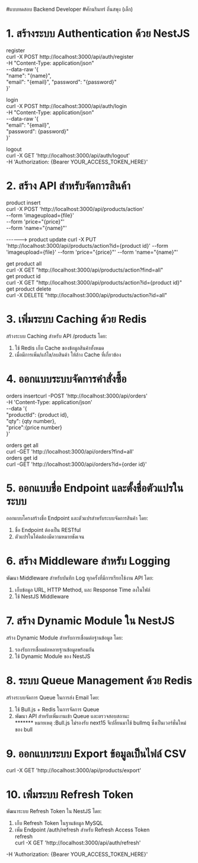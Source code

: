#แบบทดสอบ Backend Developer
#ศักนรินทร์ ถิ่นสพุง (เล็ก)

# 1. สร้างระบบ Authentication ด้วย NestJS
register <br>
curl -X POST http://localhost:3000/api/auth/register <br>
-H "Content-Type: application/json" <br>
--data-raw '{ <br>
  "name": "{name}", <br>
  "email": "{email}",
  "password": "{password}" <br>
}' <br>

login <br>
curl -X POST http://localhost:3000/api/auth/login <br>
-H "Content-Type: application/json" <br>
--data-raw '{<br>
  "email": "{email}", <br>
  "password": {password}" <br>
}' <br>

logout <br>
curl -X GET 'http://localhost:3000/api/auth/logout' <br>
-H 'Authorization: {Bearer YOUR_ACCESS_TOKEN_HERE}' <br>


# 2. สร้าง API สำหรับจัดการสินค้า
product insert <br>
curl -X POST 'http://localhost:3000/api/products/action' <br>
--form 'imageupload={file}' <br>
--form 'price="{price}"' <br>
--form 'name="{name}"' <br>

------> product update
curl -X PUT 'http://localhost:3000/api/products/action?id={product id}'
--form 'imageupload={file}'
--form 'price="{price}"'
--form 'name="{name}"'

get product all <br>
curl -X GET "http://localhost:3000/api/products/action?find=all" <br>
get product id <br>
curl -X GET "http://localhost:3000/api/products/action?id={product id}" <br>
get product delete <br>
curl -X DELETE "http://localhost:3000/api/products/action?id=all" <br>


# 3. เพิ่มระบบ Caching ด้วย Redis
สร้างระบบ Caching สำหรับ API /products โดย: <br>
1. ใช้ Redis เก็บ Cache ของข้อมูลสินค้าทั้งหมด <br>
2. เมื่อมีการเพิ่ม/แก้ไข/ลบสินค้า ให้ล้าง Cache ที่เกี่ยวข้อง <br>


# 4. ออกแบบระบบจัดการคำสั่งซื้อ
orders insertcurl -POST 'http://localhost:3000/api/orders' <br>
-H 'Content-Type: application/json' <br>
--data '{ <br>
  "productId": {product id}, <br>
  "qty": {qty number}, <br>
  "price":{price number} <br>
}' <br>

orders get all <br>
curl -GET 'http://localhost:3000/api/orders?find=all' <br>
orders get id <br>
curl -GET 'http://localhost:3000/api/orders?id={order id}' <br>


# 5. ออกแบบชื่อ Endpoint และตั้งชื่อตัวแปรในระบบ 
ออกแบบโครงสร้างชื่อ Endpoint และตัวแปรสำหรับระบบจัดการสินค้า โดย: <br>
1. ชื่อ Endpoint ต้องเป็น RESTful <br>
2. ตัวแปรในโค้ดต้องมีความหมายชัดเจน <br>


# 6. สร้าง Middleware สำหรับ Logging
พัฒนา Middleware สำหรับบันทึก Log ทุกครั้งที่มีการเรียกใช้งาน API โดย: <br>
1. เก็บข้อมูล URL, HTTP Method, และ Response Time ลงในไฟล์ <br>
2. ใช้ NestJS Middleware <br>


# 7. สร้าง Dynamic Module ใน NestJS 
สร้าง Dynamic Module สำหรับการเชื่อมต่อฐานข้อมูล โดย: <br>
1. รองรับการเชื่อมต่อหลายฐานข้อมูลพร้อมกัน <br>
2. ใช้ Dynamic Module ของ NestJS <br>

# 8. ระบบ Queue Management ด้วย Redis
สร้างระบบจัดการ Queue ในการส่ง Email โดย: <br>
1. ใช้ Bull.js + Redis ในการจัดการ Queue <br>
2. พัฒนา API สำหรับเพิ่มงานเข้า Queue และตรวจสอบสถานะ <br>
******* หมายเหตุ :Bull.js ไม่รองรับ next15 จึเปลี่ยนมาใช้ bullmq ซึ่งเป็นเวอร์ชั่นใหม่ของ bull <br>

# 9. ออกแบบระบบ Export ข้อมูลเป็นไฟล์ CSV
curl -X GET 'http://localhost:3000/api/products/export' <br>

# 10. เพิ่มระบบ Refresh Token
พัฒนาระบบ Refresh Token ใน NestJS โดย: <br>
1. เก็บ Refresh Token ในฐานข้อมูล MySQL <br>
2. เพิ่ม Endpoint /auth/refresh สำหรับ Refresh Access Token <br>
refresh <br>
curl -X GET 'http://localhost:3000/api/auth/refresh' <br>

-H 'Authorization: {Bearer YOUR_ACCESS_TOKEN_HERE}'
